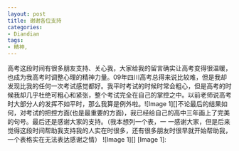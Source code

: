 ```yaml
---
layout: post
title: 谢谢各位支持
categories:
- Diandian
tags:
- 精神, 
---
```

高考这段时间有很多朋友支持、关心我，大家给我的留言确实让高考变得很温暖，也成为我高考时调整心理的精神力量。09年四川高考总得来说比较难，但是我却发现比我的任何一次考试感觉都好。我平时考试的时候时常会粗心，但是高考的时候我却几乎杜绝可粗心和紧张，整个考试完全在自己的掌控之中。以前老师说高考时大部分人的发挥不如平时，那么我算是例外啦。!\[Image 1\]\[\]不论最后的结果如何，对考试的把控方面(也是最重要的方面)，我已经给自己的高中三年画上了完美的句号。最后还是感谢大家的支持。（我本想列一个表，一 一感谢大家，但是后来觉得这段时间帮助我支持我的人实在时很多，还有很多朋友时很早就开始帮助我，一个表格实在无法表达感谢之情） !\[Image 1\]\[\] \[Image 1\]: